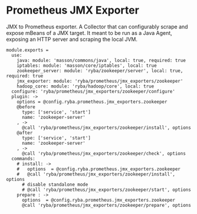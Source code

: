 
# Prometheus JMX Exporter

JMX to Prometheus exporter.
A Collector that can configurably scrape and expose mBeans of a JMX target. 
It meant to be run as a Java Agent, exposing an HTTP server and scraping the local JVM.

    module.exports =
      use:
        java: module: 'masson/commons/java', local: true, required: true
        iptables: module: 'masson/core/iptables', local: true
        zookeeper_server: module: 'ryba/zookeeper/server', local: true, required: true
        jmx_exporter: module: 'ryba/prometheus/jmx_exporters/zookeeper'
        hadoop_core: module: 'ryba/hadoop/core', local: true
      configure: 'ryba/prometheus/jmx_exporters/zookeeper/configure'
      plugin: ->
        options = @config.ryba.prometheus.jmx_exporters.zookeeper
        @before
          type: ['service', 'start']
          name: 'zookeeper-server'
        , ->
          @call 'ryba/prometheus/jmx_exporters/zookeeper/install', options
        @after
          type: ['service', 'start']
          name: 'zookeeper-server'
        , ->
          @call 'ryba/prometheus/jmx_exporters/zookeeper/check', options
      commands:
        # install: ->
        #   options  = @config.ryba.prometheus.jmx_exporters.zookeeper
        #   @call 'ryba/prometheus/jmx_exporters/zookeeper/install', options
          # disable standalone mode
          # @call 'ryba/prometheus/jmx_exporters/zookeeper/start', options
        prepare : ->
          options  = @config.ryba.prometheus.jmx_exporters.zookeeper
          @call 'ryba/prometheus/jmx_exporters/zookeeper/prepare', options
